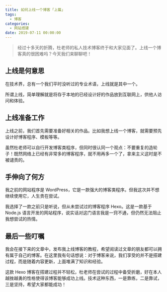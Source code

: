 ```yaml
---
title: 如何上线一个博客「上篇」
tags:
  - 博客
categories:
  - 网站搭建
date: 2019-07-11 00:00:00
---
```


> 经过十多天的折腾，杜老师的私人技术博客终于和大家见面了。上线一个博客真的很困难吗？今天我们来聊聊吧！

<!-- more -->

## 上线是何意思

在技术界，总有一个我们平时没听过的专业术语，上线就是其中一个。

所谓上线，简单理解就是将存于本地的已经设计好的作品放到互联网上，供他人访问和体验。

## 上线准备工作

上线之前，我们首先需要准备好相关的作品。比如我想上线一个博客，就需要预先设计好博客程序、模板等等。

虽然杜老师可以自行开发博客类程序，但同时很认同一个观点：不要重复的造轮子！既然网络上已经有非常多的博客程序，就不用再多一个了，拿来主义这时是不被谴责的。

## 手伸向了何方

我之前的网站程序是 WordPress，它是一款强大的博客类程序。但我这次并不想继续使用它，人生贵在尝试。

我选择了一款之前只是听说，但从未尝试过的博客程序 Hexo。这是一款基于 Node.js 语言开发的网站程序，说实话对这门语言我是一窍不通，但仍然无法阻止我想尝试的热情。

## 最后一些叮嘱

我会在接下来的文章中，发布我上线博客的教程，希望阅读过文章的朋友都可以拥有属于自己的博客。在这里我有句话想说：对于博客来说，我们享受的并不是搭建过程，而是随着内容更新，上面堆满了知识和经验。

这款 Hexo 博客在搭建过程并不轻松，杜老师在尝试的过程中备受折磨，好在本人越挫越勇的性格使得该博客能够成功上线。技术这种东西，一是靠练，二是靠试，三是坚持，希望大家都能成功！
